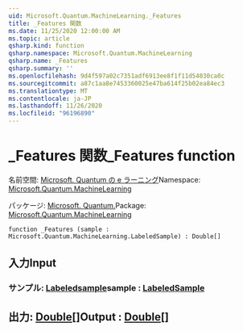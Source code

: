```yaml
---
uid: Microsoft.Quantum.MachineLearning._Features
title: _Features 関数
ms.date: 11/25/2020 12:00:00 AM
ms.topic: article
qsharp.kind: function
qsharp.namespace: Microsoft.Quantum.MachineLearning
qsharp.name: _Features
qsharp.summary: ''
ms.openlocfilehash: 9d4f597a02c7351adf6913ee8f1f11d54030ca0c
ms.sourcegitcommit: a87c1aa8e7453360025e47ba614f25b02ea84ec3
ms.translationtype: MT
ms.contentlocale: ja-JP
ms.lasthandoff: 11/26/2020
ms.locfileid: "96196890"
---
```

# <a name="_features-function"></a><span data-ttu-id="9d862-102">_Features 関数</span><span class="sxs-lookup"><span data-stu-id="9d862-102">_Features function</span></span>

<span data-ttu-id="9d862-103">名前空間: [Microsoft. Quantum の e ラーニング](xref:Microsoft.Quantum.MachineLearning)</span><span class="sxs-lookup"><span data-stu-id="9d862-103">Namespace: [Microsoft.Quantum.MachineLearning](xref:Microsoft.Quantum.MachineLearning)</span></span>

<span data-ttu-id="9d862-104">パッケージ: [Microsoft. Quantum.](https://nuget.org/packages/Microsoft.Quantum.MachineLearning)</span><span class="sxs-lookup"><span data-stu-id="9d862-104">Package: [Microsoft.Quantum.MachineLearning](https://nuget.org/packages/Microsoft.Quantum.MachineLearning)</span></span>




```qsharp
function _Features (sample : Microsoft.Quantum.MachineLearning.LabeledSample) : Double[]
```


## <a name="input"></a><span data-ttu-id="9d862-105">入力</span><span class="sxs-lookup"><span data-stu-id="9d862-105">Input</span></span>

### <a name="sample--labeledsample"></a><span data-ttu-id="9d862-106">サンプル: [Labeledsample](xref:Microsoft.Quantum.MachineLearning.LabeledSample)</span><span class="sxs-lookup"><span data-stu-id="9d862-106">sample : [LabeledSample](xref:Microsoft.Quantum.MachineLearning.LabeledSample)</span></span>





## <a name="output--double"></a><span data-ttu-id="9d862-107">出力: [Double](xref:microsoft.quantum.lang-ref.double)[]</span><span class="sxs-lookup"><span data-stu-id="9d862-107">Output : [Double](xref:microsoft.quantum.lang-ref.double)[]</span></span>

